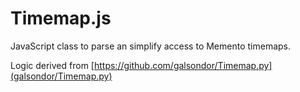 Timemap.js
==========

JavaScript class to parse an simplify access to Memento timemaps.

Logic derived from [https://github.com/galsondor/Timemap.py](galsondor/Timemap.py)
